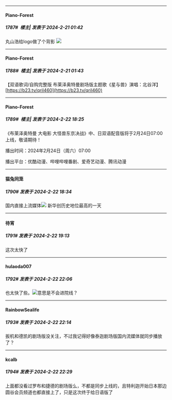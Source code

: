 ﻿
*****

####  Piano-Forest  
##### 1787#         楼主| 发表于 2024-2-21 01:42

丸山浩给logo做了个背影
<img src="https://p.sda1.dev/15/43e6d4f9606c16ca719e4b6df0e26615/20240221_014153.jpg" referrerpolicy="no-referrer">

*****

####  Piano-Forest  
##### 1788#         楼主| 发表于 2024-2-21 01:43

【双语歌词/自购完整版 布莱泽奥特曼剧场版主题歌《星与兽》演唱：北谷洋】 
[https://b23.tv/qril460](https://b23.tv/qril460)


*****

####  Piano-Forest  
##### 1789#         楼主| 发表于 2024-2-22 18:25

《布莱泽奥特曼 大电影 大怪兽东京决战》中、日双语配音版将于2月24日07:00上线，敬请期待！

播出时间：2024年2月24日（周六）07:00

播出平台：优酷动漫、哔哩哔哩番剧、爱奇艺动漫、腾讯动漫


*****

####  猫兔同笼  
##### 1790#       发表于 2024-2-22 18:34

国内直接上流媒体<img src="https://static.saraba1st.com/image/smiley/face2017/067.png" referrerpolicy="no-referrer">
新华创历史地位最高的一天


*****

####  待宵  
##### 1791#       发表于 2024-2-22 19:13

这次太快了


*****

####  hulaoda007  
##### 1792#       发表于 2024-2-22 22:06

也太快了些。<img src="https://static.saraba1st.com/image/smiley/face2017/068.png" referrerpolicy="no-referrer">意思是不会进院线？


*****

####  RainbowSealife  
##### 1793#       发表于 2024-2-22 22:14

扳机和德凯的剧场版没关注，不过我记得好像泰迦剧场版国内流媒体就同步播放了？


*****

####  kcalb  
##### 1794#       发表于 2024-2-22 22:29

上面都没看过罗布和捷德的剧场版么，不都是同步上线的，且特利迦开始日本那边圆谷会员频道也都直接上了，只是这次终于给日语版了

